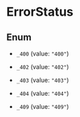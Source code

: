 
# ErrorStatus

## Enum


* `_400` (value: `"400"`)

* `_402` (value: `"402"`)

* `_403` (value: `"403"`)

* `_404` (value: `"404"`)

* `_409` (value: `"409"`)




